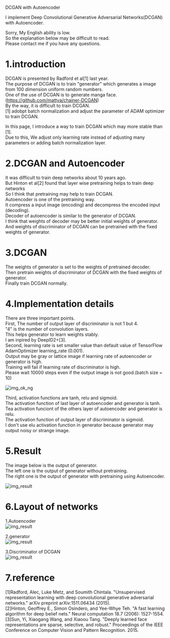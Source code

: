 DCGAN with Autoencoder  
  
I implement Deep Convolutional Generative Adversarial Networks(DCGAN) with Autoencoder.  
  
Sorry, My English ability is low.  
So the explanation below may be difficult to read.  
Please contact me if you have any questions.  
  
# 1.introduction  
DCGAN is presented by Radford et al[1] last year.  
The purpose of DCGAN is to train "generator" which generates a image from 100 dimension uniform random numbers.  
One of the use of DCGAN is to generate manga face.(https://github.com/mattya/chainer-DCGAN)  
By the way, it is difficult to train DCGAN.  
[1] adobpt batch normalization and adjust the parameter of ADAM optimizer to train DCGAN.  
  
In this page, I introduce a way to train DCGAN which may more stable than [1].  
Due to this, We adjust only learning rate instead of adjusting many parameters or adding batch normalization layer.  
  
# 2.DCGAN and Autoencoder  
It was difficult to train deep networks about 10 years ago.  
But Hinton et al[2] found that layer wise pretraining helps to train deep networks  
So I think that pretraining may help to train DCGAN.  
Autoencoder is one of the pretraining way.  
It compress a input image (encoding) and decompress the encoded input (decoding).  
Decoder of autoencoder is similar to the generator of DCGAN.  
I think that weights of decoder may be better initial weights of generator.  
And weights of discriminator of DCGAN can be pretrained with the fixed weights of generator.  
  
# 3.DCGAN  
The weights of generator is set to the weights of pretrained decoder.  
Then pretrain weights of discriminator of DCGAN with the fixed weights of generator.  
Finally train DCGAN normally.  

# 4.Implementation details  
There are three important points.  
First, The number of output layer of discriminator is not 1 but 4.  
"4" is the number of convolution layers.  
This helps generator to learn weights stably.  
I am inpired by DeepID2+[3].  
Second, learning rate is set smaller value than default value of TensorFlow AdamOptimizer learning_rate (0.001).  
Output may be gray or lattice image if learning rate of autoencoder or generator is high.  
Training will fail if learning rate of discriminator is high.  
Please wait 10000 steps even if the output image is not good.(batch size = 10) 
  
![img_ok_ng](https://github.com/suzuichi/DCGAN_with_Autoencoder/blob/master/img_ok_ng.jpg)  
 
Third, activation functions are tanh, relu and sigmoid.  
The activation function of last layer of autoencoder and generator is tanh.  
Tea activation funciont of the others layer of autoencoder and generator is relu.  
The activation function of output layer of discriminator is sigmoid.  
I don't use elu activation function in generator because generator may output noisy or strange image.  
  
# 5.Result  
The image below is the output of generator.  
The left one is the output of generator without pretraining.  
The right one is the output of generator with pretraining using Autoencoder.  
  
![img_result](https://github.com/suzuichi/DCGAN_with_Autoencoder/blob/master/img_result.jpg)  
  
# 6.Layout of networks  
1.Autoencoder  
![img_result](https://github.com/suzuichi/DCGAN_with_Autoencoder/blob/master/img_AE.jpg)  
  
2.generator  
![img_result](https://github.com/suzuichi/DCGAN_with_Autoencoder/blob/master/img_DCGAN_AE.jpg)  
  
3.Discriminator of DCGAN  
![img_result](https://github.com/suzuichi/DCGAN_with_Autoencoder/blob/master/img_DCGAN.jpg)  
  
# 7.reference  
[1]Radford, Alec, Luke Metz, and Soumith Chintala. "Unsupervised representation learning with deep convolutional generative adversarial networks." arXiv preprint arXiv:1511.06434 (2015).  
[2]Hinton, Geoffrey E., Simon Osindero, and Yee-Whye Teh. "A fast learning algorithm for deep belief nets." Neural computation 18.7 (2006): 1527-1554.  
[3]Sun, Yi, Xiaogang Wang, and Xiaoou Tang. "Deeply learned face representations are sparse, selective, and robust." Proceedings of the IEEE Conference on Computer Vision and Pattern Recognition. 2015.  